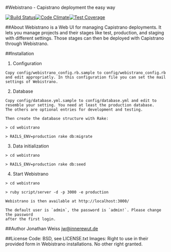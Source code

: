 #Webistrano - Capistrano deployment the easy way

[![Build Status](https://travis-ci.org/drakontia/webistrano.svg?branch=staging)](https://travis-ci.org/drakontia/webistrano)[![Code Climate](https://codeclimate.com/github/drakontia/webistrano/badges/gpa.svg)](https://codeclimate.com/github/drakontia/webistrano)[![Test Coverage](https://codeclimate.com/github/drakontia/webistrano/badges/coverage.svg)](https://codeclimate.com/github/drakontia/webistrano/coverage)

##About
  Webistrano is a Web UI for managing Capistrano deployments.
  It lets you manage projects and their stages like test, production, 
  and staging with different settings. Those stages can then
  be deployed with Capistrano through Webistrano.


##Installation

  1. Configuration

    Copy config/webistrano_config.rb.sample to config/webistrano_config.rb
    and edit appropriatly. In this configuration file you can set the mail
    settings of Webistrano.

  2. Database

    Copy config/database.yml.sample to config/database.yml and edit to
    resemble your setting. You need at least the production database.
    The others are optional entries for development and testing.

    Then create the database structure with Rake:

    > cd webistrano

    > RAILS_ENV=production rake db:migrate

  3. Data initialization

    > cd webistrano

    > RAILS_ENV=production rake db:seed

  4. Start Webistrano

    > cd webistrano

    > ruby script/server -d -p 3000 -e production

    Webistrano is then available at http://localhost:3000/

    The default user is `admin`, the password is `admin!`. Please change the password
    after the first login.

##Author
  Jonathan Weiss <jw@innerewut.de>

##License
  Code: BSD, see LICENSE.txt
  Images: Right to use in their provided form in Webistrano installations. No other right granted.
